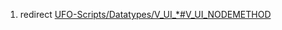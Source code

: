 1.  redirect
    [UFO-Scripts/Datatypes/V_UI_\*#V_UI_NODEMETHOD](UFO-Scripts/Datatypes/V_UI_*#V_UI_NODEMETHOD "wikilink")